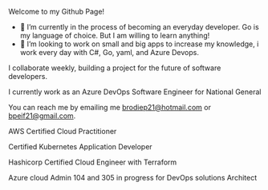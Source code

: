 Welcome to my Github Page!


- 🔭 I’m currently in the process of becoming an everyday developer. Go is my language of choice. But I am willing to learn anything!
- 👯 I’m looking to work on small and big apps to increase my knowledge, i work every day with C#, Go, yaml, and Azure Devops.

I collaborate weekly, building a project for the future of software developers. 

I currently work as an Azure DevOps Software Engineer for National General

You can reach me by emailing me brodiep21@hotmail.com or bpeif21@gmail.com.


AWS Certified Cloud Practitioner

Certified Kubernetes Application Developer

Hashicorp Certified Cloud Engineer with Terraform

Azure cloud Admin 104 and 305 in progress for DevOps solutions Architect
